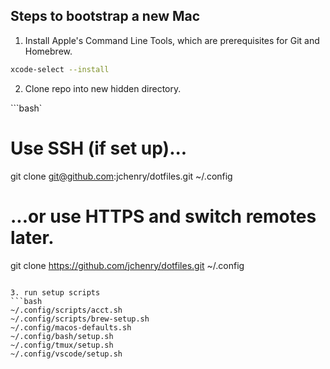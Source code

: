 
## Steps to bootstrap a new Mac

1. Install Apple's Command Line Tools, which are prerequisites for Git and Homebrew.

```bash
xcode-select --install
```

2. Clone repo into new hidden directory.

```bash`
# Use SSH (if set up)...
git clone git@github.com:jchenry/dotfiles.git ~/.config

# ...or use HTTPS and switch remotes later.
git clone https://github.com/jchenry/dotfiles.git ~/.config
```

3. run setup scripts
```bash 
~/.config/scripts/acct.sh
~/.config/scripts/brew-setup.sh
~/.config/macos-defaults.sh
~/.config/bash/setup.sh
~/.config/tmux/setup.sh
~/.config/vscode/setup.sh
```

